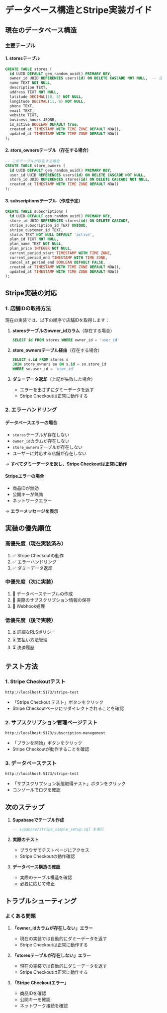 # データベース構造とStripe実装ガイド

## 現在のデータベース構造

### 主要テーブル

#### 1. storesテーブル
```sql
CREATE TABLE stores (
  id UUID DEFAULT gen_random_uuid() PRIMARY KEY,
  owner_id UUID REFERENCES users(id) ON DELETE CASCADE NOT NULL,  -- 注意: 実際には存在しない可能性
  name TEXT NOT NULL,
  description TEXT,
  address TEXT NOT NULL,
  latitude DECIMAL(10, 8) NOT NULL,
  longitude DECIMAL(11, 8) NOT NULL,
  phone TEXT,
  email TEXT,
  website TEXT,
  business_hours JSONB,
  is_active BOOLEAN DEFAULT true,
  created_at TIMESTAMP WITH TIME ZONE DEFAULT NOW(),
  updated_at TIMESTAMP WITH TIME ZONE DEFAULT NOW()
);
```

#### 2. store_ownersテーブル（存在する場合）
```sql
-- このテーブルが存在する場合
CREATE TABLE store_owners (
  id UUID DEFAULT gen_random_uuid() PRIMARY KEY,
  user_id UUID REFERENCES users(id) ON DELETE CASCADE NOT NULL,
  store_id UUID REFERENCES stores(id) ON DELETE CASCADE NOT NULL,
  created_at TIMESTAMP WITH TIME ZONE DEFAULT NOW()
);
```

#### 3. subscriptionsテーブル（作成予定）
```sql
CREATE TABLE subscriptions (
  id UUID DEFAULT gen_random_uuid() PRIMARY KEY,
  store_id UUID REFERENCES stores(id) ON DELETE CASCADE,
  stripe_subscription_id TEXT UNIQUE,
  stripe_customer_id TEXT,
  status TEXT NOT NULL DEFAULT 'active',
  plan_id TEXT NOT NULL,
  plan_name TEXT NOT NULL,
  plan_price INTEGER NOT NULL,
  current_period_start TIMESTAMP WITH TIME ZONE,
  current_period_end TIMESTAMP WITH TIME ZONE,
  cancel_at_period_end BOOLEAN DEFAULT FALSE,
  created_at TIMESTAMP WITH TIME ZONE DEFAULT NOW(),
  updated_at TIMESTAMP WITH TIME ZONE DEFAULT NOW()
);
```

## Stripe実装の対応

### 1. 店舗IDの取得方法

現在の実装では、以下の順序で店舗IDを取得します：

1. **storesテーブルのowner_idカラム**（存在する場合）
   ```sql
   SELECT id FROM stores WHERE owner_id = 'user_id'
   ```

2. **store_ownersテーブル経由**（存在する場合）
   ```sql
   SELECT s.id FROM stores s
   JOIN store_owners so ON s.id = so.store_id
   WHERE so.user_id = 'user_id'
   ```

3. **ダミーデータ返却**（上記が失敗した場合）
   - エラーを出さずにダミーデータを返す
   - Stripe Checkoutは正常に動作する

### 2. エラーハンドリング

#### データベースエラーの場合
- `stores`テーブルが存在しない
- `owner_id`カラムが存在しない
- `store_owners`テーブルが存在しない
- ユーザーに対応する店舗が存在しない

→ **すべてダミーデータを返し、Stripe Checkoutは正常に動作**

#### Stripeエラーの場合
- 商品IDが無効
- 公開キーが無効
- ネットワークエラー

→ **エラーメッセージを表示**

## 実装の優先順位

### 高優先度（現在実装済み）
1. ✅ Stripe Checkoutの動作
2. ✅ エラーハンドリング
3. ✅ ダミーデータ返却

### 中優先度（次に実装）
1. 🔄 データベーステーブルの作成
2. 🔄 実際のサブスクリプション情報の保存
3. 🔄 Webhook処理

### 低優先度（後で実装）
1. ⏳ 詳細なRLSポリシー
2. ⏳ 支払い方法管理
3. ⏳ 決済履歴

## テスト方法

### 1. Stripe Checkoutテスト
```
http://localhost:5173/stripe-test
```
- 「Stripe Checkout テスト」ボタンをクリック
- Stripe Checkoutページにリダイレクトされることを確認

### 2. サブスクリプション管理ページテスト
```
http://localhost:5173/subscription-management
```
- 「プランを開始」ボタンをクリック
- Stripe Checkoutが動作することを確認

### 3. データベーステスト
```
http://localhost:5173/stripe-test
```
- 「サブスクリプション状態取得テスト」ボタンをクリック
- コンソールでログを確認

## 次のステップ

1. **Supabaseでテーブル作成**
   ```sql
   -- supabase/stripe_simple_setup.sql を実行
   ```

2. **実際のテスト**
   - ブラウザでテストページにアクセス
   - Stripe Checkoutの動作確認

3. **データベース構造の確認**
   - 実際のテーブル構造を確認
   - 必要に応じて修正

## トラブルシューティング

### よくある問題

1. **「owner_idカラムが存在しない」エラー**
   - 現在の実装では自動的にダミーデータを返す
   - Stripe Checkoutは正常に動作する

2. **「storesテーブルが存在しない」エラー**
   - 現在の実装では自動的にダミーデータを返す
   - Stripe Checkoutは正常に動作する

3. **「Stripe Checkoutエラー」**
   - 商品IDを確認
   - 公開キーを確認
   - ネットワーク接続を確認
